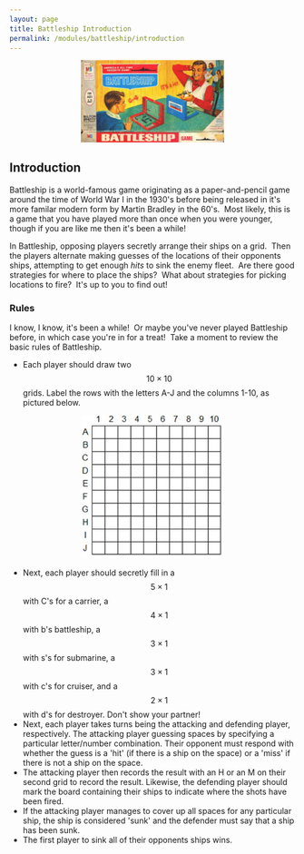 ```yaml
---
layout: page
title: Battleship Introduction
permalink: /modules/battleship/introduction
---
```


<p align="center"><img src="fig/battleship.jpg" width="50%"/></p>

## Introduction

Battleship is a world-famous game originating as a paper-and-pencil game around the time of World War I in the 1930's before being released in it's more familar modern form by Martin Bradley in the 60's.  Most likely, this is a game that you have played more than once when you were younger, though if you are like me then it's been a while!

In Battleship, opposing players secretly arrange their ships on a  grid.  Then the players alternate making guesses of the locations of their opponents ships, attempting to get enough *hits* to sink the enemy fleet.  Are there good strategies for where to place the ships?  What about strategies for picking locations to fire?  It's up to you to find out!

### Rules

I know, I know, it's been a while!  Or maybe you've never played Battleship before, in which case you're in for a treat!  Take a moment to review the basic rules of Battleship.

* Each player should draw two $$10\times 10$$ grids.  Label the rows with the letters A-J and the columns 1-10, as pictured below.

<p align="center"><img src="fig/board.jpg" width="50%"/></p>

* Next, each player should secretly fill in a $$5\times 1$$ with C's for a carrier, a $$4\times 1$$ with b's battleship, a $$3\times 1$$ with s's for submarine, a $$3\times 1$$ with c's for cruiser, and a $$2\times 1$$ with d's for destroyer.  Don't show your partner!
* Next, each player takes turns being the attacking and defending player, respectively.  The attacking player guessing spaces by specifying a particular letter/number combination.  Their opponent must respond with whether the guess is a 'hit' (if there is a ship on the space) or a 'miss' if there is not a ship on the space.
* The attacking player then records the result with an H or an M on their second grid to record the result.  Likewise, the defending player should mark the board containing their ships to indicate where the shots have been fired.
* If the attacking player manages to cover up all spaces for any particular ship, the ship is considered 'sunk' and the defender must say that a ship has been sunk.
* The first player to sink all of their opponents ships wins.


